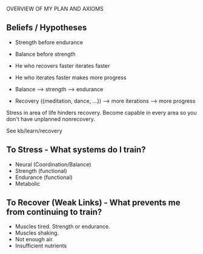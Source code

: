 
OVERVIEW OF MY PLAN AND AXIOMS

## Beliefs / Hypotheses
- Strength before endurance
- Balance before strength
- He who recovers faster iterates faster
- He who iterates faster makes more progress

- Balance --> strength --> endurance
- Recovery ({meditation, dance, ...}) --> more iterations --> more progress

Stress in area of life hinders recovery. Become capable in every area so you don't have unplanned nonrecovery.

See kb/learn/recovery

## To Stress - What systems do I train?
- Neural (Coordination/Balance)
- Strength (functional)
- Endurance (functional)
- Metabolic

## To Recover (Weak Links) - What prevents me from continuing to train?
- Muscles tired. Strength or endurance.
- Muscles shaking.
- Not enough air.
- Insufficient nutrients
